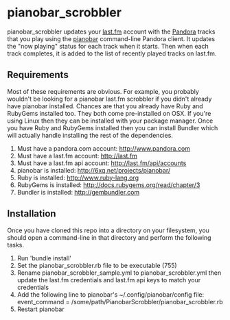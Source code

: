 # pianobar_scrobbler

pianobar_scrobbler updates your [last.fm](http://last.fm) account with
the [Pandora](http://pandora.com) tracks that you play using the 
[pianobar](http://6xq.net/projects/pianobar/) command-line Pandora client.
It updates the "now playing" status for each track when it starts.  Then 
when each track completes, it is added to the list of recently played 
tracks on last.fm.

## Requirements

Most of these requirements are obvious.  For example, you probably wouldn't
be looking for a pianobar last.fm scrobbler if you didn't already have
pianobar installed.  Chances are that you already have Ruby and RubyGems
installed too.  They both come pre-installed on OSX.  If you're using
Linux then they can be installed with your package manager.  Once you have
Ruby and RubyGems installed then you can install Bundler which will actually 
handle installing the rest of the dependencies.

1. Must have a pandora.com account: http://www.pandora.com
2. Must have a last.fm account: http://last.fm
3. Must have a last.fm api account: http://last.fm/api/accounts
4. pianobar is installed: http://6xq.net/projects/pianobar/
5. Ruby is installed: http://www.ruby-lang.org
6. RubyGems is installed: http://docs.rubygems.org/read/chapter/3
7. Bundler is installed: http://gembundler.com

## Installation

Once you have cloned this repo into a directory on your filesystem, you 
should open a command-line in that directory and perform the following 
tasks.

1. Run 'bundle install'
2. Set the pianobar_scrobbler.rb file to be executable (755)
3. Rename pianobar_scrobbler_sample.yml to pianobar_scrobbler.yml then
   update the last.fm credentials and last.fm api keys to match your credentials
4. Add the following line to pianobar's ~/.config/pianobar/config file:
      event_command = /some/path/PianobarScrobbler/pianobar_scrobbler.rb
5. Restart pianobar
